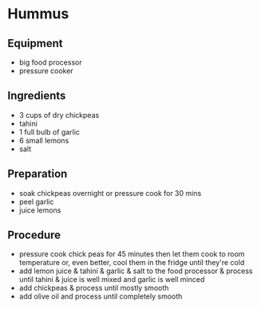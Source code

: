 
# Hummus

## Equipment
- big food processor
- pressure cooker

## Ingredients
- 3 cups of dry chickpeas
- tahini
- 1 full bulb of garlic
- 6 small lemons
- salt

## Preparation
- soak chickpeas overnight or pressure cook for 30 mins
- peel garlic
- juice lemons

## Procedure
- pressure cook chick peas for 45 minutes then let them cook to room temperature or, even better, cool them in the fridge until they're cold
- add lemon juice & tahini & garlic & salt to the food processor & process until tahini & juice is well mixed and garlic is well minced
- add chickpeas & process until mostly smooth
- add olive oil and process until completely smooth
